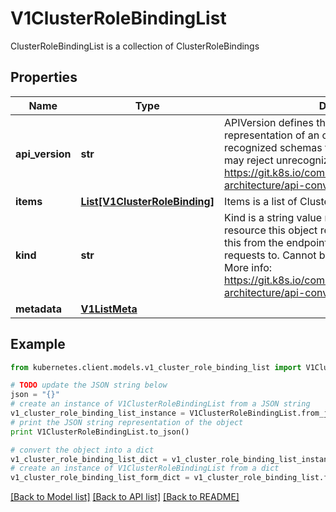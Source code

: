 # V1ClusterRoleBindingList

ClusterRoleBindingList is a collection of ClusterRoleBindings

## Properties
Name | Type | Description | Notes
------------ | ------------- | ------------- | -------------
**api_version** | **str** | APIVersion defines the versioned schema of this representation of an object. Servers should convert recognized schemas to the latest internal value, and may reject unrecognized values. More info: https://git.k8s.io/community/contributors/devel/sig-architecture/api-conventions.md#resources | [optional] 
**items** | [**List[V1ClusterRoleBinding]**](V1ClusterRoleBinding.md) | Items is a list of ClusterRoleBindings | 
**kind** | **str** | Kind is a string value representing the REST resource this object represents. Servers may infer this from the endpoint the kubernetes.client submits requests to. Cannot be updated. In CamelCase. More info: https://git.k8s.io/community/contributors/devel/sig-architecture/api-conventions.md#types-kinds | [optional] 
**metadata** | [**V1ListMeta**](V1ListMeta.md) |  | [optional] 

## Example

```python
from kubernetes.client.models.v1_cluster_role_binding_list import V1ClusterRoleBindingList

# TODO update the JSON string below
json = "{}"
# create an instance of V1ClusterRoleBindingList from a JSON string
v1_cluster_role_binding_list_instance = V1ClusterRoleBindingList.from_json(json)
# print the JSON string representation of the object
print V1ClusterRoleBindingList.to_json()

# convert the object into a dict
v1_cluster_role_binding_list_dict = v1_cluster_role_binding_list_instance.to_dict()
# create an instance of V1ClusterRoleBindingList from a dict
v1_cluster_role_binding_list_form_dict = v1_cluster_role_binding_list.from_dict(v1_cluster_role_binding_list_dict)
```
[[Back to Model list]](../README.md#documentation-for-models) [[Back to API list]](../README.md#documentation-for-api-endpoints) [[Back to README]](../README.md)



